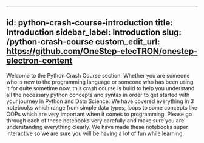 
---
id: python-crash-course-introduction
title: Introduction
sidebar_label: Introduction
slug: /python-crash-course
custom_edit_url: https://github.com/OneStep-elecTRON/onestep-electron-content
---

Welcome to the Python Crash Course section. Whether you are someone who is new to the programming language or someone who has been using it for quite sometime now, this crash course is build to help you understand all the necessary python concepts and syntax in order to get started with your journey in Python and Data Science. We have covered everything in 3 notebooks which range from simple data types, loops to some concepts like OOPs which are very important when it comes to programming. Please go through each of these notebooks very carefully and make sure you are understanding everything clearly. We have made these notebooks super interactive so we are sure you will be having a lot of fun while learning.